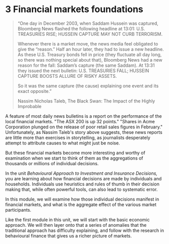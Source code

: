 # 3 Financial markets foundations

> “One day in December 2003, when Saddam Hussein was captured, Bloomberg News flashed the following headline at 13:01: U.S. TREASURIES RISE; HUSSEIN CAPTURE MAY NOT CURB TERRORISM.
> 
> Whenever there is a market move, the news media feel obligated to give the “reason.” Half an hour later, they had to issue a new headline. As these U.S. Treasury bonds fell in price (they fluctuate all day long, so there was nothing special about that), Bloomberg News had a new reason for the fall: Saddam’s capture (the same Saddam). At 13:31 they issued the next bulletin: U.S. TREASURIES FALL; HUSSEIN CAPTURE BOOSTS ALLURE OF RISKY ASSETS.
>
> So it was the same capture (the cause) explaining one event and its exact opposite.”
> 
> Nassim Nicholas Taleb, The Black Swan: The Impact of the Highly Improbable

A feature of most daily news bulletins is a report on the performance of the local financial markets. "The ASX 200 is up 32 points." "Shares in Acme Corporation plunged on the release of poor retail sales figures in February." Unfortunately, as Nassim Taleb's story above suggests, these news reports are little more than exercises in storytelling, as journalists desperately attempt to attribute causes to what might just be noise.

But these financial markets become more interesting and worthy of examination when we start to think of them as the aggregations of thousands or millions of individual decisions.

In the unit *Behavioural Approach to Investment and Insurance Decisions,* you are learning about how financial decisions are made by individuals and households. Individuals use heuristics and rules of thumb in their decision making that, while often powerful tools, can also lead to systematic error.

In this module, we will examine how those individual decisions manifest in financial markets, and what is the aggregate effect of the various market participants.

Like the first module in this unit, we will start with the basic economic approach. We will then layer onto that a series of anomalies that the traditional approach has difficulty explaining, and follow with the research in behavioural finance that gives us a richer picture of markets.